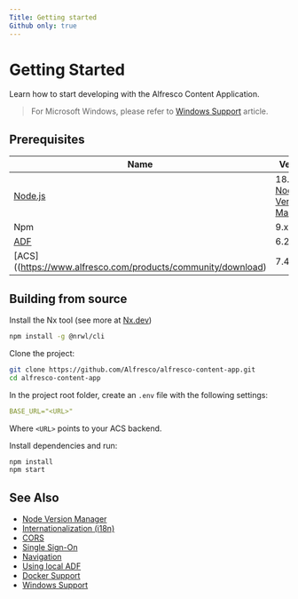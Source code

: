 ```yaml
---
Title: Getting started
Github only: true
---
```


# Getting Started

Learn how to start developing with the Alfresco Content Application.

> For Microsoft Windows, please refer to [Windows Support](/getting-started/windows) article.

## Prerequisites

| Name | Version |
| --- | --- |
| [Node.js](https://nodejs.org/en/download) | 18.x (see [Node Version Manager](/getting-started/nvm)) |
| Npm | 9.x |
| [ADF](https://github.com/Alfresco/alfresco-ng2-components/blob/develop/docs/release-notes/README.md) | 6.2 |
| [ACS]((https://www.alfresco.com/products/community/download) | 7.4 |

## Building from source

Install the Nx tool (see more at [Nx.dev](https://nx.dev/))

```sh
npm install -g @nrwl/cli
```

Clone the project:

```sh
git clone https://github.com/Alfresco/alfresco-content-app.git
cd alfresco-content-app
```

In the project root folder, create an `.env` file with the following settings:

```yml
BASE_URL="<URL>"
```

Where `<URL>` points to your ACS backend.

Install dependencies and run:

```sh
npm install
npm start
```

## See Also

- [Node Version Manager](/getting-started/nvm)
- [Internationalization (i18n)](/getting-started/internationalization)
- [CORS](/getting-started/cors)
- [Single Sign-On](/getting-started/sso)
- [Navigation](/getting-started/navigation)
- [Using local ADF](/getting-started/using-local-adf)
- [Docker Support](/getting-started/docker)
- [Windows Support](/getting-started/windows)
